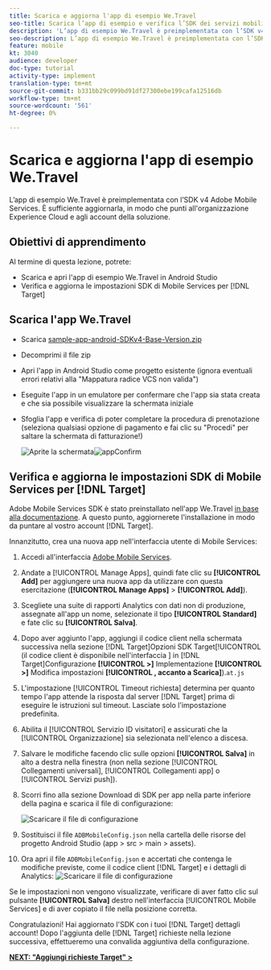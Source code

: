 ```yaml
---
title: Scarica e aggiorna l'app di esempio We.Travel
seo-title: Scarica l’app di esempio e verifica l’SDK dei servizi mobili
description: 'L’app di esempio We.Travel è preimplementata con l’SDK v4  Adobe Mobile Services. È sufficiente aggiornarlo in modo che punti al tuo  Experience Cloud di organizzazione e account della soluzione.   '
seo-description: L’app di esempio We.Travel è preimplementata con l’SDK v4  Adobe Mobile Services. È sufficiente aggiornarlo in modo che punti al tuo  Experience Cloud di organizzazione e account della soluzione.
feature: mobile
kt: 3040
audience: developer
doc-type: tutorial
activity-type: implement
translation-type: tm+mt
source-git-commit: b331bb29c099bd91df27300ebe199cafa12516db
workflow-type: tm+mt
source-wordcount: '561'
ht-degree: 0%

---
```



# Scarica e aggiorna l&#39;app di esempio We.Travel

L’app di esempio We.Travel è preimplementata con l’SDK v4  Adobe Mobile Services. È sufficiente aggiornarla, in modo che punti all&#39;organizzazione  Experience Cloud e agli account della soluzione.

## Obiettivi di apprendimento

Al termine di questa lezione, potrete:

* Scarica e apri l&#39;app di esempio We.Travel in Android Studio
* Verifica e aggiorna le impostazioni SDK di Mobile Services per [!DNL Target]

## Scarica l&#39;app We.Travel

* Scarica [sample-app-android-SDKv4-Base-Version.zip](assets/sample-app-android-SDKv4-Base-Version.zip)
* Decomprimi il file zip
* Apri l&#39;app in Android Studio come progetto esistente (ignora eventuali errori relativi alla &quot;Mappatura radice VCS non valida&quot;)
* Eseguite l&#39;app in un emulatore per confermare che l&#39;app sia stata creata e che sia possibile visualizzare la schermata iniziale
* Sfoglia l&#39;app e verifica di poter completare la procedura di prenotazione (seleziona qualsiasi opzione di pagamento e fai clic su &quot;Procedi&quot; per saltare la schermata di fatturazione!)

   ![Aprite la schermata ](assets/wetravel_homeScreen.png)![appConfirm](assets/wetravel_confirmationScreen.png)

## Verifica e aggiorna le impostazioni SDK di Mobile Services per [!DNL Target]

 Adobe Mobile Services SDK è stato preinstallato nell&#39;app We.Travel [in base alla documentazione](https://docs.adobe.com/content/help/en/mobile-services/android/getting-started-android/requirements.html). A questo punto, aggiornerete l&#39;installazione in modo da puntare al vostro account [!DNL Target].

Innanzitutto, crea una nuova app nell&#39;interfaccia utente di Mobile Services:

1. Accedi all&#39;interfaccia [ Adobe Mobile Services](https://mobilemarketing.adobe.com).
1. Andate a [!UICONTROL Manage Apps], quindi fate clic su **[!UICONTROL Add]** per aggiungere una nuova app da utilizzare con questa esercitazione (**[!UICONTROL Manage Apps]** > **[!UICONTROL Add]**).
1. Scegliete una suite di rapporti Analytics con dati non di produzione, assegnate all&#39;app un nome, selezionate il tipo **[!UICONTROL Standard]** e fate clic su **[!UICONTROL Salva]**.
1. Dopo aver aggiunto l&#39;app, aggiungi il codice client nella schermata successiva nella sezione [!DNL Target]Opzioni SDK Target[!UICONTROL  (il codice client è disponibile nell&#39;interfaccia ] in [!DNL Target]Configurazione **[!UICONTROL >]** Implementazione **[!UICONTROL >]** Modifica impostazioni **[!UICONTROL , accanto a Scarica]**).`at.js`
1. L&#39;impostazione [!UICONTROL Timeout richiesta] determina per quanto tempo l&#39;app attende la risposta dal server [!DNL Target] prima di eseguire le istruzioni sul timeout. Lasciate solo l&#39;impostazione predefinita.
1. Abilita il [!UICONTROL Servizio ID visitatori] e assicurati che la [!UICONTROL Organizzazione] sia selezionata nell&#39;elenco a discesa.
1. Salvare le modifiche facendo clic sulle opzioni **[!UICONTROL Salva]** in alto a destra nella finestra (non nella sezione [!UICONTROL Collegamenti universali], [!UICONTROL Collegamenti app] o [!UICONTROL Servizi push]).
1. Scorri fino alla sezione Download di SDK per app nella parte inferiore della pagina e scarica il file di configurazione:

   ![Scaricare il file di configurazione](assets/config_file.jpg)

1. Sostituisci il file `ADBMobileConfig.json` nella cartella delle risorse del progetto Android Studio (app > src > main > assets).

1. Ora apri il file `ADBMobileConfig.json` e accertati che contenga le modifiche previste, come il codice client [!DNL Target] e i dettagli di Analytics:
   ![Scaricare il file di configurazione](assets/client_code.jpg)

Se le impostazioni non vengono visualizzate, verificare di aver fatto clic sul pulsante **[!UICONTROL Salva]** destro nell&#39;interfaccia [!UICONTROL Mobile Services] e di aver copiato il file nella posizione corretta.

Congratulazioni! Hai aggiornato l&#39;SDK con i tuoi [!DNL Target] dettagli account! Dopo l&#39;aggiunta delle [!DNL Target] richieste nella lezione successiva, effettueremo una convalida aggiuntiva della configurazione.

**[NEXT: &quot;Aggiungi richieste Target&quot; >](add-requests.md)**

